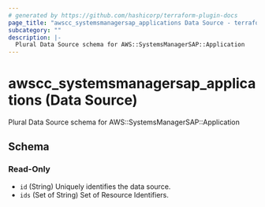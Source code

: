 ```yaml
---
# generated by https://github.com/hashicorp/terraform-plugin-docs
page_title: "awscc_systemsmanagersap_applications Data Source - terraform-provider-awscc"
subcategory: ""
description: |-
  Plural Data Source schema for AWS::SystemsManagerSAP::Application
---
```


# awscc_systemsmanagersap_applications (Data Source)

Plural Data Source schema for AWS::SystemsManagerSAP::Application



<!-- schema generated by tfplugindocs -->
## Schema

### Read-Only

- `id` (String) Uniquely identifies the data source.
- `ids` (Set of String) Set of Resource Identifiers.


